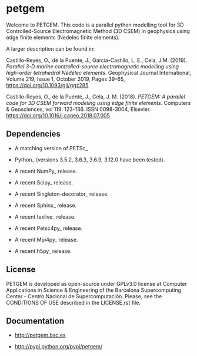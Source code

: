 # petgem
Welcome to PETGEM. This code is a parallel python modelling tool for 3D Controlled-Source Electromagnetic Method (3D CSEM) in geophysics using
edge finite elements (Nedelec finite elements).

A larger description can be found in:

Castillo-Reyes, O., de la Puente, J., García-Castillo, L. E., Cela, J.M. (2019). *Parallel 3-D marine controlled-source electromagnetic modelling using high-order tetrahedral Nédélec elements*. Geophysical Journal International, Volume 219, Issue 1, October 2019, Pages 39–65, https://doi.org/10.1093/gji/ggz285

Castillo-Reyes, O., de la Puente, J., Cela, J. M. (2018). *PETGEM: A parallel code for 3D CSEM forward modeling using edge finite elements*. Computers & Geosciences, vol 119: 123-136. ISSN 0098-3004,  Elsevier. https://doi.org/10.1016/j.cageo.2018.07.005


Dependencies
------------

-  A matching version of PETSc\_

-  Python\_ (versions 3.5.2, 3.6.3, 3.6.9, 3.12.0 have been tested).

-  A recent NumPy\_ release.

-  A recent Scipy\_ release.

- A recent Singleton-decorator\_ release.

- A recent Sphinx\_ release.

- A recent texlive\_ release.

- A recent Petsc4py\_ release.

- A recent Mpi4py\_ release.

- A recent h5py\_ release.

License
-------

PETGEM is developed as open-source under GPLv3.0 license at Computer Applications in Science & Engineering of the Barcelona Supercomputing
Center - Centro Nacional de Supercomputación. Please, see the CONDITIONS OF USE described in the LICENSE.rst file.


Documentation
-------------

-  http://petgem.bsc.es

-  http://pypi.python.org/pypi/petgem/

